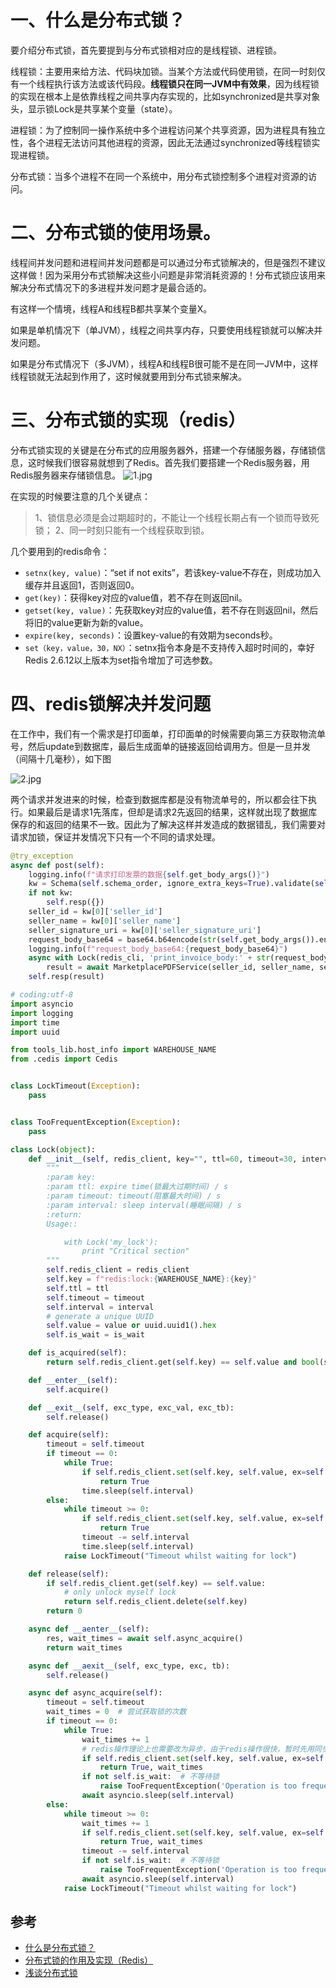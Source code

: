 # 一、什么是分布式锁？

要介绍分布式锁，首先要提到与分布式锁相对应的是线程锁、进程锁。

线程锁：主要用来给方法、代码块加锁。当某个方法或代码使用锁，在同一时刻仅有一个线程执行该方法或该代码段。**线程锁只在同一JVM中有效果**，因为线程锁的实现在根本上是依靠线程之间共享内存实现的，比如synchronized是共享对象头，显示锁Lock是共享某个变量（state）。

进程锁：为了控制同一操作系统中多个进程访问某个共享资源，因为进程具有独立性，各个进程无法访问其他进程的资源，因此无法通过synchronized等线程锁实现进程锁。

分布式锁：当多个进程不在同一个系统中，用分布式锁控制多个进程对资源的访问。

# 二、分布式锁的使用场景。

线程间并发问题和进程间并发问题都是可以通过分布式锁解决的，但是强烈不建议这样做！因为采用分布式锁解决这些小问题是非常消耗资源的！分布式锁应该用来解决分布式情况下的多进程并发问题才是最合适的。

有这样一个情境，线程A和线程B都共享某个变量X。

如果是单机情况下（单JVM），线程之间共享内存，只要使用线程锁就可以解决并发问题。

如果是分布式情况下（多JVM），线程A和线程B很可能不是在同一JVM中，这样线程锁就无法起到作用了，这时候就要用到分布式锁来解决。

# 三、分布式锁的实现（redis）

分布式锁实现的关键是在分布式的应用服务器外，搭建一个存储服务器，存储锁信息，这时候我们很容易就想到了Redis。首先我们要搭建一个Redis服务器，用Redis服务器来存储锁信息。
![1.jpg](https://tva1.sinaimg.cn/large/007S8ZIlly1gjmkfgz0fhj30x40j0jum.jpg)

在实现的时候要注意的几个关键点：
>1、锁信息必须是会过期超时的，不能让一个线程长期占有一个锁而导致死锁；
>2、同一时刻只能有一个线程获取到锁。

几个要用到的redis命令：

* `setnx(key, value)`：“set if not exits”，若该key-value不存在，则成功加入缓存并且返回1，否则返回0。
* `get(key)`：获得key对应的value值，若不存在则返回nil。
* `getset(key, value)`：先获取key对应的value值，若不存在则返回nil，然后将旧的value更新为新的value。
* `expire(key, seconds)`：设置key-value的有效期为seconds秒。
* `set（key，value，30，NX）`：setnx指令本身是不支持传入超时时间的，幸好Redis 2.6.12以上版本为set指令增加了可选参数。

# 四、redis锁解决并发问题
在工作中，我们有一个需求是打印面单，打印面单的时候需要向第三方获取物流单号，然后update到数据库，最后生成面单的链接返回给调用方。但是一旦并发（间隔十几毫秒），如下图

![2.jpg](https://tva1.sinaimg.cn/large/007S8ZIlly1gjmkft5z1cj309u0bvwgc.jpg)

两个请求并发进来的时候，检查到数据库都是没有物流单号的，所以都会往下执行。如果最后是请求1先落库，但却是请求2先返回的结果，这样就出现了数据库保存的和返回的结果不一致。因此为了解决这样并发造成的数据错乱，我们需要对请求加锁，保证并发情况下只有一个不同的请求处理。

```python
@try_exception
async def post(self):
    logging.info(f"请求打印发票的数据{self.get_body_args()}")
    kw = Schema(self.schema_order, ignore_extra_keys=True).validate(self.get_body_args())
    if not kw:
        self.resp({})
    seller_id = kw[0]['seller_id']
    seller_name = kw[0]['seller_name']
    seller_signature_uri = kw[0]['seller_signature_uri']
    request_body_base64 = base64.b64encode(str(self.get_body_args()).encode("utf-8"))[-20:]
    logging.info(f"request_body_base64:{request_body_base64}")
    async with Lock(redis_cli, 'print_invoice_body:' + str(request_body_base64), timeout=20):
        result = await MarketplacePDFService(seller_id, seller_name, seller_signature_uri).new_pdf_generate(kw)
    self.resp(result)

```

```python
# coding:utf-8
import asyncio
import logging
import time
import uuid

from tools_lib.host_info import WAREHOUSE_NAME
from .cedis import Cedis


class LockTimeout(Exception):
    pass


class TooFrequentException(Exception):
    pass

class Lock(object):
    def __init__(self, redis_client, key="", ttl=60, timeout=30, interval=0.03, is_wait=True, value=None):
        """
        :param key:
        :param ttl: expire time(锁最大过期时间) / s
        :param timeout: timeout(阻塞最大时间) / s
        :param interval: sleep interval(睡眠间隔) / s
        :return:
        Usage::

            with Lock('my_lock'):
                print "Critical section"
        """
        self.redis_client = redis_client
        self.key = f"redis:lock:{WAREHOUSE_NAME}:{key}"
        self.ttl = ttl
        self.timeout = timeout
        self.interval = interval
        # generate a unique UUID
        self.value = value or uuid.uuid1().hex
        self.is_wait = is_wait

    def is_acquired(self):
        return self.redis_client.get(self.key) == self.value and bool(self.value)

    def __enter__(self):
        self.acquire()

    def __exit__(self, exc_type, exc_val, exc_tb):
        self.release()

    def acquire(self):
        timeout = self.timeout
        if timeout == 0:
            while True:
                if self.redis_client.set(self.key, self.value, ex=self.ttl, nx=True):
                    return True
                time.sleep(self.interval)
        else:
            while timeout >= 0:
                if self.redis_client.set(self.key, self.value, ex=self.ttl, nx=True):
                    return True
                timeout -= self.interval
                time.sleep(self.interval)
            raise LockTimeout("Timeout whilst waiting for lock")

    def release(self):
        if self.redis_client.get(self.key) == self.value:
            # only unlock myself lock
            return self.redis_client.delete(self.key)
        return 0

    async def __aenter__(self):
        res, wait_times = await self.async_acquire()
        return wait_times

    async def __aexit__(self, exc_type, exc, tb):
        self.release()

    async def async_acquire(self):
        timeout = self.timeout
        wait_times = 0  # 尝试获取锁的次数
        if timeout == 0:
            while True:
                wait_times += 1
                # redis操作理论上也需要改为异步，由于redis操作很快，暂时先用同步
                if self.redis_client.set(self.key, self.value, ex=self.ttl, nx=True):
                    return True, wait_times
                if not self.is_wait:  # 不等待锁
                    raise TooFrequentException('Operation is too frequent')
                await asyncio.sleep(self.interval)
        else:
            while timeout >= 0:
                wait_times += 1
                if self.redis_client.set(self.key, self.value, ex=self.ttl, nx=True):
                    return True, wait_times
                timeout -= self.interval
                if not self.is_wait:  # 不等待锁
                    raise TooFrequentException('Operation is too frequent')
                await asyncio.sleep(self.interval)
            raise LockTimeout("Timeout whilst waiting for lock")

```

## 参考
* [什么是分布式锁？](https://juejin.im/post/5b16148a518825136137c8db)
* [分布式锁的作用及实现（Redis）](https://blog.csdn.net/l_bestcoder/article/details/79336986)
* [浅谈分布式锁](http://www.linkedkeeper.com/1023.html)

